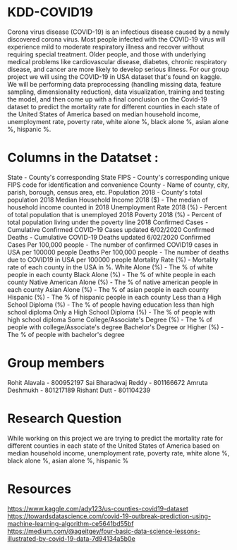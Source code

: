 # KDD-COVID19
Corona virus disease (COVID-19) is an infectious disease caused by a newly discovered corona virus. Most people infected with the COVID-19 virus will experience mild to moderate respiratory illness and recover without requiring special treatment. Older people, and those with underlying medical problems like cardiovascular disease, diabetes, chronic respiratory disease, and cancer are more likely to develop serious illness. For our group project we will using the COVID-19 in USA dataset that's found on kaggle. We will be performing data preprocessing (handling missing data, feature sampling, dimensionality reduction), data visualization, training and testing the model, and then come up with a final conclusion on the Covid-19 dataset to predict the mortality rate for different counties in each state of the United States of America based on median household income, unemployment rate, poverty rate, white alone %, black alone %, asian alone %, hispanic %.


# Columns in the Datatset :
State - County's corresponding State
FIPS - County's corresponding unique FIPS code for identification and convenience
County - Name of county, city, parish, borough, census area, etc.
Population 2018 - County's total population 2018
Median Household Income 2018 ($) - The median of household income counted in 2018
Unemployment Rate 2018 (%) - Percent of total population that is unemployed 2018
Poverty 2018 (%) - Percent of total population living under the poverty line 2018
Confirmed Cases - Cumulative Confirmed COVID-19 Cases updated 6/02/2020
Confirmed Deaths - Cumulative COVID-19 Deaths updated 6/02/2020
Confirmed Cases Per 100,000 people - The number of confirmed COVID19 cases in USA per 100000 people
Deaths Per 100,000 people - The number of deaths due to COVID19 in USA per 100000 people
Mortality Rate (%) - Mortality rate of each county in the USA in %.
White Alone (%) - The % of white people in each county 
Black Alone (%) - The % of white people in each county 
Native American Alone (%) - The % of native american people in each county 
Asian Alone (%) - The % of asian people in each county 
Hispanic (%) - The % of hispanic people in each county 
Less than a High School Diploma (%) - The % of people having education less than high school diploma
Only a High School Diploma (%) - The % of people with high school diploma
Some College/Associate's Degree (%) - The % of people with college/Associate's degree
Bachelor's Degree or Higher (%) - The % of people with bachelor's degree


# Group members
Rohit Alavala - 800952197
Sai Bharadwaj Reddy - 801166672
Amruta Deshmukh - 801217189
Rishant Dutt - 801104239


# Research Question
While working on this project we are trying to predict the mortality rate for different counties in each state of the United States of America based on median household income, unemployment rate, poverty rate, white alone %, black alone %, asian alone %, hispanic %


# Resources
https://www.kaggle.com/ady123/us-counties-covid19-dataset
https://towardsdatascience.com/covid-19-outbreak-prediction-using-machine-learning-algorithm-ce5641bd55bf
https://medium.com/@ageitgey/four-basic-data-science-lessons-illustrated-by-covid-19-data-7d94134a5b0e


